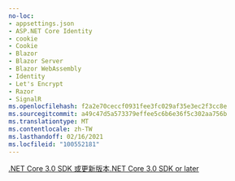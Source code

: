 ```yaml
---
no-loc:
- appsettings.json
- ASP.NET Core Identity
- cookie
- Cookie
- Blazor
- Blazor Server
- Blazor WebAssembly
- Identity
- Let's Encrypt
- Razor
- SignalR
ms.openlocfilehash: f2a2e70ceccf0931fee3fc029af35e3ec2f3cc8e
ms.sourcegitcommit: a49c47d5a573379effee5c6b6e36f5c302aa756b
ms.translationtype: MT
ms.contentlocale: zh-TW
ms.lasthandoff: 02/16/2021
ms.locfileid: "100552181"
---
```

[<span data-ttu-id="e6b92-101">.NET Core 3.0 SDK 或更新版本</span><span class="sxs-lookup"><span data-stu-id="e6b92-101">.NET Core 3.0 SDK or later</span></span>](https://dotnet.microsoft.com/download/dotnet-core/3.0)
